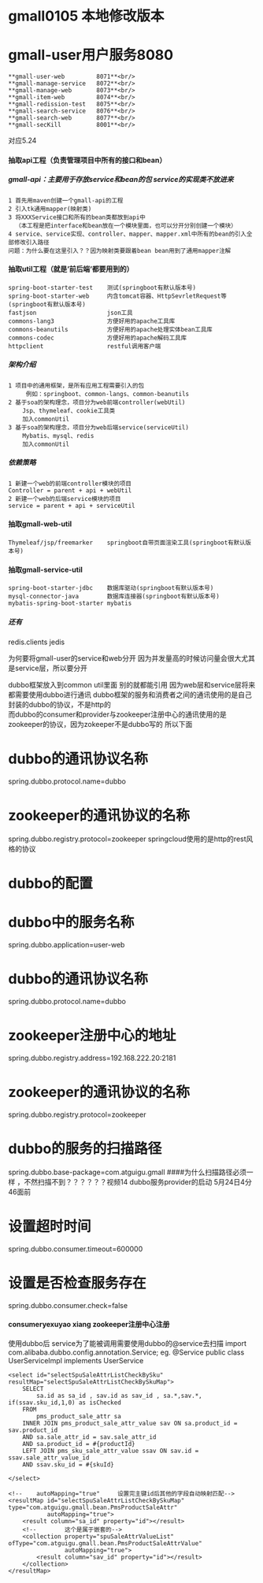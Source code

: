 # gmall0105 本地修改版本

# gmall-user用户服务8080

```**gmall-user-service     8070**<br/>
**gmall-user-web         8071**<br/>
**gmall-manage-service   8072**<br/>
**gmall-manage-web       8073**<br/>
**gmall-item-web         8074**<br/>
**gmall-redission-test   8075**<br/>
**gmall-search-service   8076**<br/>
**gmall-search-web       8077**<br/>
**gmall-secKill          8001**<br/>

```

对应5.24

#### 抽取api工程（负责管理项目中所有的接口和bean）

##### gmall-api：主要用于存放service和bean的包 service的实现类不放进来

    1 首先用maven创建一个gmall-api的工程
    2 引入tk通用mapper(映射类)
    3 将XXXService接口和所有的bean类都放到api中  
      （本工程是把interface和bean放在一个模块里面，也可以分开分别创建一个模块）
    4 service、service实现、controller、mapper、mapper.xml中所有的bean的引入全部修改引入路径
    问题：为什么要在这里引入？？因为映射类要跟着bean bean用到了通用mapper注解

#### 抽取util工程（就是‘前后端‘都要用到的）

    spring-boot-starter-test	测试(springboot有默认版本号)
    spring-boot-starter-web	    内含tomcat容器、HttpSevrletRequest等 (springboot有默认版本号)
    fastjson	                json工具
    commons-lang3	            方便好用的apache工具库
    commons-beanutils	        方便好用的apache处理实体bean工具库
    commons-codec	            方便好用的apache解码工具库
    httpclient	                restful调用客户端

##### 架构介绍

    1 项目中的通用框架，是所有应用工程需要引入的包
         例如：springboot、common-langs、common-beanutils
    2 基于soa的架构理念，项目分为web前端controller(webUtil)
        Jsp、thymeleaf、cookie工具类
        加入commonUtil
    3 基于soa的架构理念，项目分为web后端service(serviceUtil)
        Mybatis、mysql、redis
        加入commonUtil

##### 依赖策略

    1 新建一个web的前端controller模块的项目
    Controller = parent + api + webUtil
    2 新建一个web的后端service模块的项目
    service = parent + api + serviceUtil

#### 抽取gmall-web-util

    Thymeleaf/jsp/freemarker	springboot自带页面渲染工具(springboot有默认版本号)

#### 抽取gmall-service-util

    spring-boot-starter-jdbc	数据库驱动(springboot有默认版本号)
    mysql-connector-java	    数据库连接器(springboot有默认版本号)
    mybatis-spring-boot-starter	mybatis

##### 还有

  <dependency>
    <groupId>redis.clients</groupId>
    <artifactId>jedis</artifactId>
  </dependency>


为何要将gmall-user的service和web分开 因为并发量高的时候访问量会很大尤其是service层，所以要分开

dubbo框架放入到common util里面 别的就都能引用 因为web层和service层将来都需要使用dubbo进行通讯 dubbo框架的服务和消费者之间的通讯使用的是自己封装的dubbo的协议，不是http的  
而dubbo的consumer和provider与zookeeper注册中心的通讯使用的是zookeeper的协议，因为zokeeper不是dubbo写的 所以下面

# dubbo的通讯协议名称

spring.dubbo.protocol.name=dubbo

# zookeeper的通讯协议的名称

spring.dubbo.registry.protocol=zookeeper springcloud使用的是http的rest风格的协议

# dubbo的配置

# dubbo中的服务名称

spring.dubbo.application=user-web

# dubbo的通讯协议名称

spring.dubbo.protocol.name=dubbo

# zookeeper注册中心的地址

spring.dubbo.registry.address=192.168.222.20:2181

# zookeeper的通讯协议的名称

spring.dubbo.registry.protocol=zookeeper

# dubbo的服务的扫描路径

spring.dubbo.base-package=com.atguigu.gmall ####为什么扫描路径必须一样 ，不然扫描不到？？？？？？视频14 dubbo服务provider的启动 5月24日4分46面前

# 设置超时时间

spring.dubbo.consumer.timeout=600000

# 设置是否检查服务存在

spring.dubbo.consumer.check=false

#### consumeryexuyao xiang zookeeper注册中心注册

使用dubbo后 service为了能被调用需要使用dubbo的@service去扫描 import com.alibaba.dubbo.config.annotation.Service; eg. @Service public
class UserServiceImpl implements UserService

    <select id="selectSpuSaleAttrListCheckBySku" resultMap="selectSpuSaleAttrListCheckBySkuMap">
        SELECT
            sa.id as sa_id , sav.id as sav_id , sa.*,sav.*, if(ssav.sku_id,1,0) as isChecked
        FROM
            pms_product_sale_attr sa
        INNER JOIN pms_product_sale_attr_value sav ON sa.product_id = sav.product_id
        AND sa.sale_attr_id = sav.sale_attr_id
        AND sa.product_id = #{productId}
        LEFT JOIN pms_sku_sale_attr_value ssav ON sav.id = ssav.sale_attr_value_id
        AND ssav.sku_id = #{skuId}

    </select>

    <!--    autoMapping="true"     设置完主键id后其他的字段自动映射匹配-->
    <resultMap id="selectSpuSaleAttrListCheckBySkuMap" type="com.atguigu.gmall.bean.PmsProductSaleAttr"
               autoMapping="true">
        <result column="sa_id" property="id"></result>
        <!--        这个是属于嵌套的-->
        <collection property="spuSaleAttrValueList" ofType="com.atguigu.gmall.bean.PmsProductSaleAttrValue"
                    autoMapping="true">
            <result column="sav_id" property="id"></result>
        </collection>
    </resultMap>
